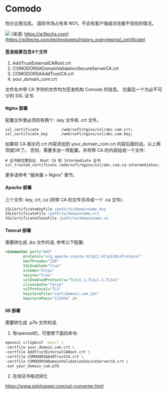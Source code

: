 # Comodo

性价比相当高。
国际市场占有率 NO1。不会有客户端或浏览器不信任的情况。

![](https://w3techs.com/diagram/history_overview/ssl_certificate/ms/m)
[来源: https://w3techs.com](https://w3techs.com/technologies/history_overview/ssl_certificate)


#### 签发结果包含4个文件
1. AddTrustExternalCARoot.crt
2. COMODORSADomainValidationSecureServerCA.crt
3. COMODORSAAddTrustCA.crt
4. your_domain_com.crt

文件名中带 CA 字符的文件均为签发机构 Comodo 的信息。
仅最后一个为必不可少的 SSL 证书.

#### Nginx 部署
配置文件里必须的有两个: .key 文件和 .crt 文件。
```nginx
ssl_certificate          /web/soft/nginx/ssl/abc.com.crt;
ssl_certificate_key      /web/soft/nginx/ssl/abc.com.key;
```

如果将 CA 相关的 crt 内容添加到 your_domain_com.crt 内容后面的话，以上两项就OK了。
否则，需要多加一项配置，并将带 CA 的内容组成一个文件:
```nginx
# 证书链完整验证. Root CA 和 Intermediate 证书
ssl_trusted_certificate /web/soft/nginx/ssl/abc.com.ca-intermediates;
```

更多请参考 "服务器 &gt; Nginx" 章节。

#### Apache 部署
三个文件: key, crt, ca (将带 CA 的文件合并成一个 .ca 文件).
```apache
SSLCertificateKeyFile /path/to/domainname.key
SSLCertificateFile /path/to/domainname.crt
SSLCertificateChainFile /path/to/domainname.ca
```

#### Tomcat 部署
需要转化成 .jks 文件的话, 参考以下配置:
```xml
<Connector port="443"
        protocol="org.apache.coyote.http11.Http11NioProtocol"
        maxThreads="150"
        SSLEnabled="true"
        scheme="https"
        secure="true"
        sslEnabledProtocols="TLSv1.2,TLSv1.1,TLSv1"
        clientAuth="false"
        sslProtocol="TLS"
        keystoreFile="conf/domain_com.jks"
        keystorePass="123456" />
```

#### IIS 部署
需要转化成 .p7b 文件的话.

1. 有openssl的，可使用下面的命令:
```bash
openssl crl2pkcs7 -nocrl \
-certfile your_domain_com.crt \
-certfile AddTrustExternalCARoot.crt \
-certfile COMODORSAAddTrustCA.crt \
-certfile COMODORSADomainValidationSecureServerCA.crt \
-out your_domain_com.p7b
```

2. 在线证书格式转化

https://www.sslshopper.com/ssl-converter.html

